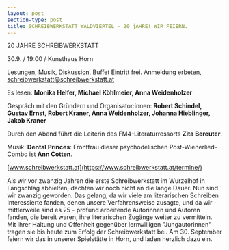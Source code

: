 ```yaml
---
layout: post
section-type: post
title: SCHREIBWERKSTATT WALDVIERTEL - 20 jAHRE! WIR FEIERN.
---
```

20 JAHRE SCHREIBWERKSTATT

30.9. / 19:00 / Kunsthaus Horn

Lesungen, Musik, Diskussion, Buffet
Eintritt frei. Anmeldung erbeten, schreibwerkstatt@schreibwerkstatt.at

Es lesen: **Monika Helfer, Michael Köhlmeier, Anna Weidenholzer**

Gespräch mit den Gründern und Organisator:innen: **Robert Schindel, Gustav Ernst, Robert Kraner, Anna Weidenholzer, Johanna Hieblinger, Jakob Kraner**

Durch den Abend führt die Leiterin des FM4-Literaturressorts **Zita Bereuter**.

Musik: **Dental Princes**: Frontfrau dieser psychodelischen Post-Wienerlied-Combo ist **Ann Cotten**.

[www.schreibwerkstatt.at](https://www.schreibwerkstatt.at/termine/)

Als wir vor zwanzig Jahren die erste Schreibwerkstatt im Wurzelhof in Langschlag abhielten, dachten wir noch nicht an die lange Dauer. Nun sind wir zwanzig geworden. Das gelang, da wir viele am literarischen Schreiben Interessierte fanden, denen unsere Verfahrensweise zusagte, und da wir - mittlerweile sind es 25 - profund arbeitende Autorinnen und Autoren fanden, die bereit waren, ihre literarischen Zugänge weiter zu vermitteln. Mit ihrer Haltung und Offenheit gegenüber lernwilligen "Jungautorinnen" tragen sie bis heute zum Erfolg der Schreibwerkstatt bei.
Am 30. September feiern wir das in unserer Spielstätte in Horn, und laden herzlich dazu ein.
